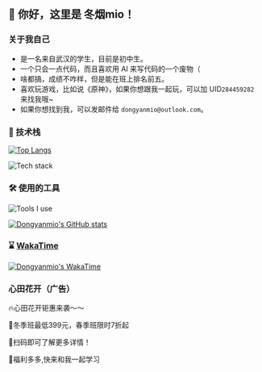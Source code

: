 ## 👋 你好，这里是 冬烟mio！
### 关于我自己
- 是一名来自武汉的学生，目前是初中生。
- 一个只会一点代码，而且喜欢用 AI 来写代码的一个废物（
- 啥都搞，成绩不咋样，但是能在班上排名前五。
- 喜欢玩游戏，比如说《原神》，如果你想跟我一起玩，可以加 UID``284459282`` 来找我哦~
- 如果你想找到我，可以发邮件给 ``dongyanmio@outlook.com``。 
### 🔭 技术栈
[![Top Langs](https://github-readme-stats.vercel.app/api/top-langs/?username=Dongyanmio&layout=compact&locale=cn)](https://github.com/anuraghazra/github-readme-stats)

![Tech stack](https://skillicons.dev/icons?i=py,html)

### 🛠 使用的工具
![Tools I use](https://skillicons.dev/icons?i=windows,powershell,vscode,vite,vercel,netlify,git,github,discord)

[![Dongyanmio's GitHub stats](https://github-readme-stats.vercel.app/api?username=Dongyanmio&show_icons=true&show=reviews,discussions_started,discussions_answered,prs_merged,prs_merged_percentage&locale=cn)](https://github.com/anuraghazra/github-readme-stats)

### ⌛️ [WakaTime](https://wakatime.com/)
[![Dongyanmio's WakaTime](https://github-readme-stats.vercel.app/api/wakatime?username=Dongyanmio&layout=compact&locale=cn)](https://github.com/anuraghazra/github-readme-stats)

### 心田花开（广告）
🔥心田花开钜惠来袭～～

🎁冬季班最低399元，春季班限时7折起

💌扫码即可了解更多详情！

💓福利多多,快来和我一起学习
